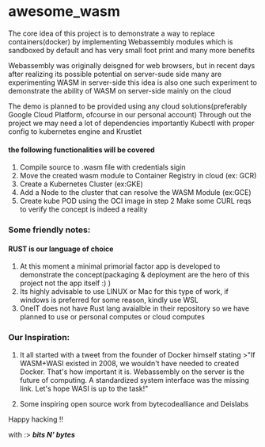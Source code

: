 # awesome_wasm

The core idea of this project is to demonstrate a way to replace containers(docker) by implementing Webassembly modules 
which is sandboxed by default and has very small foot print and many more benefits

Webassembly was originally deisgned for web browsers, but in recent days after realizing its possible potential on server-sude side many are experimenting WASM in server-side
this idea is also one such experiment to demonstrate the ability of WASM on server-side mainly on the cloud

The demo is planned to be provided using any cloud solutions(preferably Google Cloud Platform, ofcourse in our personal account)
Through out the project we may need a lot of dependencies importantly Kubectl with proper config to kubernetes engine and Krustlet

#### the following functionalities will be covered
1. Compile source to .wasm file with credentials sigin
2. Move the created wasm module to Container Registry in cloud (ex: GCR)
3. Create a Kubernetes Cluster (ex:GKE)
4. Add a Node to the cluster that can resolve the WASM Module (ex:GCE)
5. Create kube POD using the OCI image in step 2
Make some CURL reqs to verify the concept is indeed a reality


### Some friendly notes:
#### RUST is our language of choice
1. At this moment a minimal primorial factor app is developed to demonstrate the concept(packaging & deployment are the hero of this project not the app itself :) )
2. Its highly advisable to use LINUX or Mac for this type of work, if windows is preferred for some reason, kindly use WSL
3. OneIT does not have Rust lang avaialble in their repository so we have planned to use or personal computes or cloud computes


### Our Inspiration:
1. It all started with a tweet from the founder of Docker himself stating >"If WASM+WASI existed in 2008, we wouldn't have needed to created Docker. 
		That's how important it is. Webassembly on the server is the future of computing. A standardized system interface was the missing link.
		Let's hope WASI is up to the task!"

2. Some inspiring open source work from bytecodealliance and Deislabs

Happy hacking !!


with :>
***bits N' bytes***
